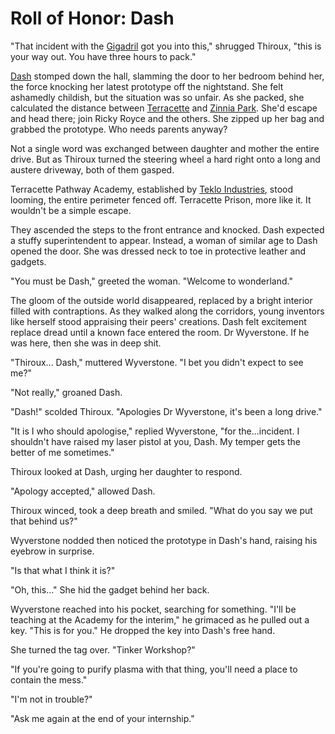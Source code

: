 # Roll of Honor: Dash

"That incident with the [Gigadril](../../continents/rathe/metrix/a-sprawling-metropolis.md#gigadrill-elevator) got you into this," shrugged Thiroux, "this is your way out. You have three hours to pack."

[Dash](../../heroes-of-rathe/dash-about.md) stomped down the hall, slamming the door to her bedroom behind her, the force knocking her latest prototype off the nightstand. She felt ashamedly childish, but the situation was so unfair. As she packed, she calculated the distance between [Terracette](../../continents/rathe/metrix/a-sprawling-metropolis.md#terracette-path-academy) and [Zinnia Park](../../continents/rathe/metrix/a-sprawling-metropolis.md#zinnia-park). She'd escape and head there; join Ricky Royce and the others. She zipped up her bag and grabbed the prototype. Who needs parents anyway?

Not a single word was exchanged between daughter and mother the entire drive. But as Thiroux turned the steering wheel a hard right onto a long and austere driveway, both of them gasped.

Terracette Pathway Academy, established by [Teklo Industries](../../continents/rathe/metrix/a-better-tomorrow.md#teklo-industries), stood looming, the entire perimeter fenced off. Terracette Prison, more like it. It wouldn't be a simple escape.

They ascended the steps to the front entrance and knocked. Dash expected a stuffy superintendent to appear. Instead, a woman of similar age to Dash opened the door. She was dressed neck to toe in protective leather and gadgets.

"You must be Dash," greeted the woman. "Welcome to wonderland."

The gloom of the outside world disappeared, replaced by a bright interior filled with contraptions. As they walked along the corridors, young inventors like herself stood appraising their peers' creations. Dash felt excitement replace dread until a known face entered the room. Dr Wyverstone. If he was here, then she was in deep shit.

"Thiroux... Dash," muttered Wyverstone. "I bet you didn't expect to see me?"

"Not really," groaned Dash.

"Dash!" scolded Thiroux. "Apologies Dr Wyverstone, it's been a long drive."

"It is I who should apologise," replied Wyverstone, "for the...incident. I shouldn't have raised my laser pistol at you, Dash. My temper gets the better of me sometimes."

Thiroux looked at Dash, urging her daughter to respond.

"Apology accepted," allowed Dash.

Thiroux winced, took a deep breath and smiled. "What do you say we put that behind us?"

Wyverstone nodded then noticed the prototype in Dash's hand, raising his eyebrow in surprise.

"Is that what I think it is?"

"Oh, this..." She hid the gadget behind her back.

Wyverstone reached into his pocket, searching for something. "I'll be teaching at the Academy for the interim," he grimaced as he pulled out a key. "This is for you." He dropped the key into Dash's free hand.

She turned the tag over. "Tinker Workshop?"

"If you're going to purify plasma with that thing, you'll need a place to contain the mess."

"I'm not in trouble?"

"Ask me again at the end of your internship."
